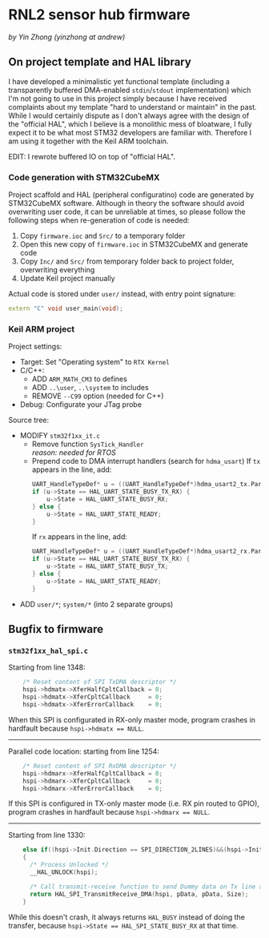 # RNL2 sensor hub firmware
_by Yin Zhong (yinzhong at andrew)_

## On project template and HAL library

I have developed a minimalistic yet functional template (including a transparently buffered DMA-enabled `stdin`/`stdout` implementation) which I'm not going to use in this project simply because I have received complaints about my template "hard to understand or maintain" in the past. While I would certainly dispute as I don't always agree with the design of the "official HAL", which I believe is a monolithic mess of bloatware, I fully expect it to be what most STM32 developers are familiar with. Therefore I am using it together with the Keil ARM toolchain.

EDIT: I rewrote buffered IO on top of "official HAL".

### Code generation with STM32CubeMX

Project scaffold and HAL (peripheral configuratino) code are generated by STM32CubeMX software. Although in theory the software should avoid overwriting user code, it can be unreliable at times, so please follow the following steps when re-generation of code is needed:

1.  Copy `firmware.ioc` and `Src/` to a temporary folder
2.  Open this new copy of `firmware.ioc` in STM32CubeMX and generate code
3.  Copy `Inc/` and `Src/` from temporary folder back to project folder, overwriting everything
4.  Update Keil project manually

Actual code is stored under `user/` instead, with entry point signature:

```cpp
extern "C" void user_main(void);
```

### Keil ARM project

Project settings:

*   Target: Set "Operating system" to `RTX Kernel`
*   C/C++:
    *   ADD `ARM_MATH_CM3` to defines
    *   ADD `..\user`, `..\system` to includes
    *   REMOVE `--C99` option (needed for C++)
*   Debug: Configurate your JTag probe

Source tree:

*   MODIFY `stm32f1xx_it.c` 
    *   Remove function `SysTick_Handler`  
        _reason: needed for RTOS_
    *   Prepend code to DMA interrupt handlers (search for `hdma_usart`)
        If `tx` appears in the line, add:
        ```c
        UART_HandleTypeDef* u = ((UART_HandleTypeDef*)hdma_usart2_tx.Parent);
        if (u->State == HAL_UART_STATE_BUSY_TX_RX) {
            u->State = HAL_UART_STATE_BUSY_RX;
        } else {
            u->State = HAL_UART_STATE_READY;
        }
        ```
        If `rx` appears in the line, add:
        ```c
        UART_HandleTypeDef* u = ((UART_HandleTypeDef*)hdma_usart2_rx.Parent);
        if (u->State == HAL_UART_STATE_BUSY_TX_RX) {
            u->State = HAL_UART_STATE_BUSY_TX;
        } else {
            u->State = HAL_UART_STATE_READY;
        }
        ```
*   ADD `user/*`; `system/*` (into 2 separate groups)


## Bugfix to firmware

### `stm32f1xx_hal_spi.c`

Starting from line 1348:

```c
    /* Reset content of SPI TxDMA descriptor */
    hspi->hdmatx->XferHalfCpltCallback = 0;
    hspi->hdmatx->XferCpltCallback     = 0;
    hspi->hdmatx->XferErrorCallback    = 0;
```

When this SPI is configurated in RX-only master mode, program crashes in hardfault because `hspi->hdmatx == NULL`.

---

Parallel code location: starting from line 1254:

```c
    /* Reset content of SPI RxDMA descriptor */
    hspi->hdmarx->XferHalfCpltCallback = 0;
    hspi->hdmarx->XferCpltCallback     = 0;
    hspi->hdmarx->XferErrorCallback    = 0;
```

If this SPI is configured in TX-only master mode (i.e. RX pin routed to GPIO), program crashes in hardfault because `hspi->hdmarx == NULL`.

---

Starting from line 1330:

```c
    else if((hspi->Init.Direction == SPI_DIRECTION_2LINES)&&(hspi->Init.Mode == SPI_MODE_MASTER))
    {
      /* Process Unlocked */
      __HAL_UNLOCK(hspi);

      /* Call transmit-receive function to send Dummy data on Tx line and generate clock on CLK line */
      return HAL_SPI_TransmitReceive_DMA(hspi, pData, pData, Size);
    }
```

While this doesn't crash, it always returns `HAL_BUSY` instead of doing the transfer, because `hspi->State == HAL_SPI_STATE_BUSY_RX` at that time.
